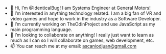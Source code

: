 - 👋 Hi, I’m @IdenticalBug! I am Systems Engineer at General Motors!
- 👀 I’m interested in anything technology related. I am a big fan of VR and video games and hope to work in the industry as a Software Developer.
- 🌱 I’m currently working on TheOdinProject and use JavaScript as my main programming language.
- 💞️ I’m looking to collaborate on anything! I really just want to learn as much as I can so I will collaborate on games, web development, etc.
- 📫 You can reach me at my email: ascaniodjuan@gmail.com

<!---
IdenticalBug/IdenticalBug is a ✨ special ✨ repository because its `README.md` (this file) appears on your GitHub profile.
You can click the Preview link to take a look at your changes.
--->
